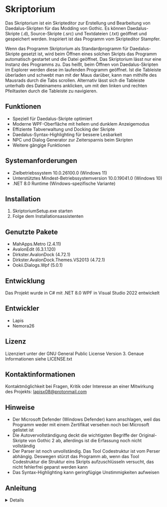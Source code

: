 # Skriptorium
Das Skriptorium ist ein Skripteditor zur Erstellung und Bearbeitung von Daedalus-Skripten für das Modding von Gothic. Es können Daedalus-Skripte (.d), Source-Skripte (.src) und Textdateien (.txt) geöffnet und gespeichert werden. Inspiriert ist das Programm vom Skripteditor Stampfer.

Wenn das Programm Skriptorium als Standardprogramm für Daedalus-Skripte gesetzt ist, wird beim Öffnen eines solchen Skripts das Programm automatisch gestartet und die Datei geöffnet. Das Skriptorium lässt nur eine Instanz des Programms zu. Das heißt, beim Öffnen von Daedalus-Skripten im Explorer werden diese im laufenden Programm geöffnet. Ist die Tableiste überladen und schwebt man mit der Maus darüber, kann man mithilfe des Mausrads durch die Tabs scrollen. Alternativ lässt sich die Tableiste unterhalb des Dateinamens anklicken, um mit den linken und rechten Pfeiltasten durch die Tableiste zu navigieren.

## Funktionen
- Speziell für Daedalus-Skripte optimiert
- Moderne WPF-Oberfläche mit hellem und dunklem Anzeigemodus
- Effiziente Tabverwaltung und Docking der Skripte
- Daedalus-Syntax-Highlighting für bessere Lesbarkeit
- NPC und Dialog Generator zur Zeitersparnis beim Skripten
- Weitere gängige Funktionen

## Systemanforderungen
- Zielbetriebssystem 10.0.26100.0 (Windows 11)
- Unterstütztes Mindest-Betriebssystemversion 10.0.19041.0 (Windows 10)
- .NET 8.0 Runtime (Windows-spezifische Variante)

## Installation
1. SkriptoriumSetup.exe starten
2. Folge dem Installationsassistenten

## Genutzte Pakete
 - MahApps.Metro (2.4.11)
 - AvalonEdit (6.3.1.120)
 - Dirkster.AvalonDock (4.72.1)
 - Dirkster.AvalonDock.Themes.VS2013 (4.72.1)
 - Ookii.Dialogs.Wpf (5.0.1)

## Entwicklung
Das Projekt wurde in C# mit .NET 8.0 WPF in Visual Studio 2022 entwickelt

## Entwickler
- Lapis
- Nemora26

## Lizenz
Lizenziert unter der GNU General Public License Version 3. Genaue Informationen siehe LICENSE.txt

## Kontaktinformationen
Kontaktmöglichkeit bei Fragen, Kritik oder Interesse an einer Mitwirkung des Projekts: lapisx08@protonmail.com

## Hinweise
- Der Microsoft Defender (Windows Defender) kann anschlagen, weil das Programm weder mit einem Zertifikat versehen noch bei Microsoft gelistet ist
- Die Autovervollständigung deckt die wichtigsten Begriffe der Original-Skripte von Gothic 2 ab, allerdings ist die Erfassung noch nicht vollständig
- Der Parser ist noch unvollständig. Das Tool Codestruktur ist vom Perser abhängig. Deswegen stürzt das Programm ab, wenn das Tool Codestruktur die Struktur eins Skripts aufzuschlüsseln versucht, das nicht fehlerfrei geparst werden kann
- Das Syntax-Highlighting kann geringfügige Unstimmigkeiten aufweisen


## Anleitung
<details>


### Über Skriptorium
- Beinhaltet Informationen über Version, Entwickler, Datum der Version und Lizenzierung

### Einstellungen
Allgemein:
- Änderung des Anzeigemodus (Tag- und Nachtmodus)

Pfade:
- Hier wird das Skriptverzeichnis des Gothic-Ordners gesetzt. Dieses dient als Stammverzeichnis. Datei Explorer, Explorer Suche, Suchen und Ersetzen beziehen sich bei der Suche auf dieses Stammverzeichnis

### Datei

Öffnen:
- Beim Öffnen einer Datei wird immer der letzte Pfad geöffnet, von dem aus eine Datei erfolgreich geöffnet wurde. Wird eine Datei außerhalb des Stammverzeichnisses geöffnet, springt das Programm beim nächsten Öffnen zum Stammverzeichnis

Zuletzt geöffnet: 
- Es werden die letzten 20 Dateien angezeigt, die man geöffnet hat

## Bearbeiten

Duplizieren:
- Um Text duplizieren zu können, muss der Text erst markiert und dann dupliziert werden

### Suchen
Suchen und Ersetzen:
- Für die Suche in einem Skript sollte dieses aktiv sein, bevor man Suchen und Ersetzen öffnet. Bei Eingabe ins Suchfeld werden die Treffer in Echtzeit gelb markiert
- Um im Skript zwischen den Treffen zu springen muss man den Button "Suchen" betätigen

Ersetzen:
- Ersetzt den nächsten Treffer mit dem Text, das in dem Feld "Ersetzen durch" steht. Wenn das Feld leer ist, werden die Treffer gelöscht

Alles Ersetzen:
- Ersetzt alle Treffer im Skript

Suchen in:
- Bei Aktivierung können alle offenen Skripte oder das Stammverzeichnis durchsucht und Text ersetzt werden. Für die erste Suche muss hier der Suche Button betätigt werden
- Änderungen im Suchfeld oder auch der Wechsel zwischen "In allen offenen Skripten" und "Im gesetzten Verzeichnis" werden dann zur Laufzeit aktualisiert
- Suche muss nur neu gestartet werden, wenn das Feld leer ist, dann schließt sich das Fenster "Suchergebnisse". Beim Schließen des "Suchen und Ersetzen" Fensters bleibt das Fenster Suchergebnisse geöffnet

### Lesezeichen
- Mit dieser Funktion kann man Lesezeichen in einem Skript setzen, um sich stellen zu markieren, die man im Laufe des Arbeitsvorgangs wieder auffinden möchte. Die Lesezeichen werden links vor dem eigentlichen Text in der Oberfläche erzeugt
- Die Lesezeichen werden nicht im Skript gespeichert. Das bedeutet beim Schließen und erneuten Öffnen verschwinden diese

### Tools

Syntax-Highlighting umschalten:
- Kann ein und ausgeschaltet werden

Autovervollständigung umschalten:
- Kann ein und ausgeschalten werden

Text einrücken:
- Text innerhalb einer geschweiften Klammer wird um 4 Leerzeichen eingerückt

Syntax prüfen:
- Prüft Syntax des Skripts. Dieses Tool funktioniert noch nicht einwandfrei, weshalb man sich darauf nicht verlassen sollte

Datei Explorer:
- Angezeigt wird das gesetzte Stammverzeichnis. Über dieses kann man neue Daedalus-Dateien (.d) und Ordner in der Struktur erstellen und umbenennen. Das Kontextmenü kann mit einem Rechtsklick im Datei Explorer geöffnet werden. Um Dateien löschen und umbenennen zu können, müssen diese durch Auswahl markiert sein
- Datei Explorer springt in dem View tree immer zum aktiven Skript

Explorer Suche:
- Bietet ein angenehmes Sucherlebnis zur Laufzeit im Stammverzeichnis. Treffer werden im Fenster gelb markiert
- Macht im Grunde dasselbe wie die Funktion "Suchen in" in Suchen und Ersetzen, aber die Explorer Suche ist für Suchen zur Laufzeit optimiert

Code Struktur:
- Der Parser erkennt Instanzen, Funktionen, Variablen und Konstanten in einem Skript. Die Struktur wird in dem Fenster übersichtlich aufgeschlüsselt (siehe Hinweise)


### NPC Generator

Name:
- Eingabe des NPC-Namens, z. B. "Gottfried" (Zahlen sind nicht zulässig)

Gilde:
- Eingabe der NPC-Gilde
- Es reicht die Gildenabkürzung einzugeben, z. B. "PAL", aber die Schreibweise "GIL_PAL" wird ebenfalls korrekt in der Generierung berücksichtigt (Zahlen sind nicht zulässig)

ID:
- Eingabe der NPC-ID (es sind nur Zahlen erlaubt)

Voice:
- Eingabe der NPC-Stimme (es sind nur Zahlen erlaubt)

Flags:
- Auswahl, ob NPC unsterblich sein soll
- 0 kann sterben, NPC_FLAG_IMMORTAL kann nicht sterben

NPC Type:
- Auswahl wie der NPC gegenüber dem Helden eingestellt ist
- NPCTYPE_MAIN neutrales Verhalten und NPCTYPE_FRIEND vertrautes Verhalten

AIVARs:
- Fügt bei "Ja", AIVARs hinzu
- Regelt wie sich der NPC in gewissen Situationen verhält; nicht benötigte AIVARs einfach löschen

Individuelle Attribute:
- Fügt bei "Ja" individuelle Attribute hinzu
- Individuelle Anpassung von Stärke, Gesichklichkeit usw. unabhängig vom Kapitel (bei Nutzung der individuellen Attribute "B_SetAttributesToChapter" löschen)

Individuelle Kampf-Talente:
- Fügt bei "Ja" individuelle Kampftalente hinzu (individuelle Anpassung von Einhand-, Zweihand-Talent usw; Bei Nutzung der individuellen Kampftalente "B_SetFightSkills" löschen)

Geschlecht:
- Auswahl des NPC-Geschlechts
- Generiert B_SetNpcVisual automatisch aus Original-Visuals von Gothic 2

### Dialog Generator 

Dialoginstantz:
- Eingabe der Dialoginstanz-Namens
- DIA_ wird standardmäßig als Präfix hinzugefügt

NPC-Instanz:
- Eingabe der dazugehörigen NPC-Instanz

Beschreibung:
- Eingabe der Beschreibung

Dialognummer:
- Eingabe der Dialognummer
- Die Dialognummer beeinflusst die Anzeige im Dialogfenster des Spiels. Niedrige erscheinen über höheren Nummern

Wichtig:
- Bei "Ja" spricht spricht der NPC den Held von sich aus an

Permanent:
- Bei "Ja" wird der Dialog immer angezeigt, auch wenn man diesen schon mal durchgegangen ist

Auswahlmöglichkeiten:
- Beim letzten Feld kann man zwischen Dialog, XP geben, Item geben und Ende-Dialog auswählen
- Bei der Auswahl Held oder NPC ist die Logik so aufgebaut, dass bei der Auswahl "NPC" der NPC etwas zum Held sagt beziehungsweise der NPC dem Held etwas gibt und umgekehrt.

Zeile hinzufügen:
- Über Zeile hinzufügen können Dialogzeilen hinzugefügt werden, über den Minus-Button können Dialogzeilen gelöscht werden
<details>
